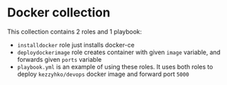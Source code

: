 # Docker collection

This collection contains 2 roles and 1 playbook:  
* `installdocker` role just installs docker-ce
* `deploydockerimage` role creates container with given `image` variable, and forwards given `ports` variable
* `playbook.yml` is an example of using these roles. It uses both roles to deploy `kezzyhko/devops` docker image and forward port `5000`
